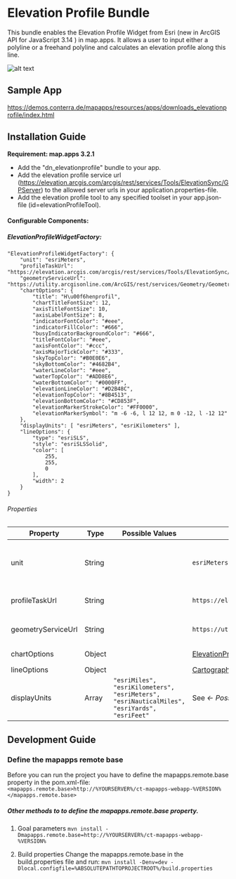 # Elevation Profile Bundle
This bundle enables the Elevation Profile Widget from Esri (new in ArcGIS API for JavaScript 3.14 ) in map.apps. It allows a user to input either a polyline or a freehand polyline and calculates an elevation profile along this line.

![alt text](https://github.com/conterra/mapapps-elevation-profile/blob/master/profile.JPG)

Sample App
------------------
https://demos.conterra.de/mapapps/resources/apps/downloads_elevationprofile/index.html

Installation Guide
------------------
**Requirement: map.apps 3.2.1**
- Add the "dn_elevationprofile" bundle to your app.
- Add the elevation profile service url (https://elevation.arcgis.com/arcgis/rest/services/Tools/ElevationSync/GPServer) to the allowed server urls in your application.properties-file.
- Add the elevation profile tool to any specified toolset in your app.json-file (id=elevationProfileTool).

#### Configurable Components:

##### ElevationProfileWidgetFactory:
```
"ElevationProfileWidgetFactory": {
    "unit": "esriMeters",
    "profileTaskUrl": "https://elevation.arcgis.com/arcgis/rest/services/Tools/ElevationSync/GPServer",
    "geometryServiceUrl": "https://utility.arcgisonline.com/ArcGIS/rest/services/Geometry/GeometryServer",
    "chartOptions": {
        "title": "H\u00f6henprofil",
        "chartTitleFontSize": 12,
        "axisTitleFontSize": 10,
        "axisLabelFontSize": 8,
        "indicatorFontColor": "#eee",
        "indicatorFillColor": "#666",
        "busyIndicatorBackgroundColor": "#666",
        "titleFontColor": "#eee",
        "axisFontColor": "#ccc",
        "axisMajorTickColor": "#333",
        "skyTopColor": "#B0E0E6",
        "skyBottomColor": "#4682B4",
        "waterLineColor": "#eee",
        "waterTopColor": "#ADD8E6",
        "waterBottomColor": "#0000FF",
        "elevationLineColor": "#D2B48C",
        "elevationTopColor": "#8B4513",
        "elevationBottomColor": "#CD853F",
        "elevationMarkerStrokeColor": "#FF0000",
        "elevationMarkerSymbol": "m -6 -6, l 12 12, m 0 -12, l -12 12"
    },
    "displayUnits": [ "esriMeters", "esriKilometers" ],
    "lineOptions": {
        "type": "esriSLS",
        "style": "esriSLSSolid",
        "color": [
            255,
            255,
            0
        ],
        "width": 2
    }
}
```

###### Properties
| Property                       | Type    | Possible Values                 | Default                                                                                                    | Description                       |
|--------------------------------|---------|---------------------------------|------------------------------------------------------------------------------------------------------------|---------------------------------- |
| unit                           | String  |                                 | ```esriMeters```                                                                                           | Activated unit to start with. Needs to be one of _displayUnits_      |
| profileTaskUrl                 | String  |                                 | ```https://elevation.arcgis.com/arcgis/rest/services/Tools/ElevationSync/GPServer```                       | URL to Elevation GP Service       |
| geometryServiceUrl             | String  |                                 | ```https://utility.arcgisonline.com/ArcGIS/rest/services/Geometry/GeometryServer```                        | URL to Geometry Service           |
| chartOptions                   | Object  |                                 | [ElevationProfile](https://developers.arcgis.com/javascript/3/jsapi/elevationprofile-amd.html)             | Chart options                     |
| lineOptions                    | Object  |                                 | [CartographicLineSymbol](https://developers.arcgis.com/javascript/3/jsapi/cartographiclinesymbol-amd.html) | Line options                      |
| displayUnits                   | Array   | ```"esriMiles", "esriKilometers", "esriMeters", "esriNauticalMiles", "esriYards", "esriFeet"```| See _← Possible Values_                           | Limit the unit options            | 

Development Guide
------------------
### Define the mapapps remote base
Before you can run the project you have to define the mapapps.remote.base property in the pom.xml-file:
`<mapapps.remote.base>http://%YOURSERVER%/ct-mapapps-webapp-%VERSION%</mapapps.remote.base>`

##### Other methods to to define the mapapps.remote.base property.
1. Goal parameters
`mvn install -Dmapapps.remote.base=http://%YOURSERVER%/ct-mapapps-webapp-%VERSION%`

2. Build properties
Change the mapapps.remote.base in the build.properties file and run:
`mvn install -Denv=dev -Dlocal.configfile=%ABSOLUTEPATHTOPROJECTROOT%/build.properties`


